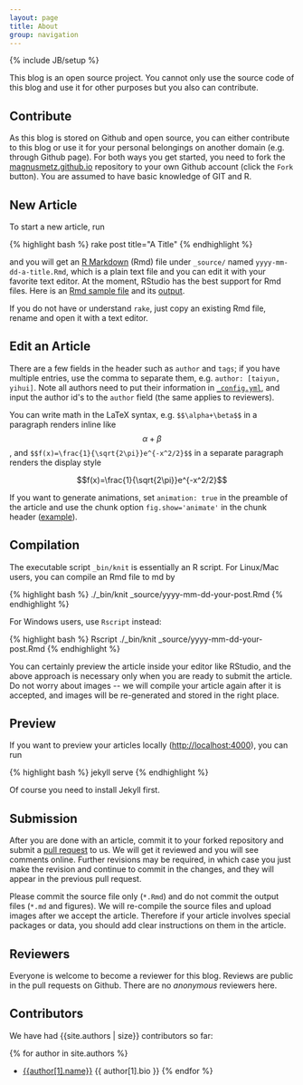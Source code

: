 ```yaml
---
layout: page
title: About
group: navigation
---
```

{% include JB/setup %}

This blog is an open source project. You cannot only use the source code of this blog and use it for other purposes but you also can contribute.

## Contribute
As this blog is stored on Github and open source, you can either contribute to this blog or use it for your personal belongings on another domain (e.g. through Github page). For both ways you get started, you need to fork the [magnusmetz.github.io](https://github.com/magnusmetz.github.io) repository to your own Github account (click the `Fork` button). You are assumed to have basic knowledge of GIT and R.

## New Article

To start a new article, run

{% highlight bash %}
rake post title="A Title"
{% endhighlight %}

and you will get an [R Markdown](http://www.rstudio.com/ide/docs/authoring/using_markdown) (Rmd) file under `_source/` named `yyyy-mm-dd-a-title.Rmd`, which is a plain text file and you can edit it with your favorite text editor. At the moment, RStudio has the best support for Rmd files. Here is an [Rmd sample file](https://github.com/yihui/knitr-examples/blob/master/001-minimal.Rmd) and its [output](https://github.com/yihui/knitr-examples/blob/master/001-minimal.md).

If you do not have or understand `rake`, just copy an existing Rmd file, rename and open it with a text editor.

## Edit an Article

There are a few fields in the header such as `author` and `tags`; if you have multiple entries, use the comma to separate them, e.g. `author: [taiyun, yihui]`. Note all authors need to put their information in [`_config.yml`](https://github.com/magnusmetz/magnusmetz.github.io/blob/master/_config.yml), and input the author id's to the `author` field (the same applies to reviewers).

You can write math in the LaTeX syntax, e.g. `$$\alpha+\beta$$` in a paragraph renders inline like $$\alpha+\beta$$, and `$$f(x)=\frac{1}{\sqrt{2\pi}}e^{-x^2/2}$$` in a separate paragraph renders the display style

$$f(x)=\frac{1}{\sqrt{2\pi}}e^{-x^2/2}$$

If you want to generate animations, set `animation: true` in the preamble of the article and use the chunk option `fig.show='animate'` in the chunk header ([example](https://github.com/magnusmetz/magnusmetz.github.io/blob/master/_source/2012-11-06-brownian-motion-with-r.Rmd)).

## Compilation

The executable script `_bin/knit` is essentially an R script. For Linux/Mac users, you can compile an Rmd file to md by

{% highlight bash %}
./_bin/knit _source/yyyy-mm-dd-your-post.Rmd
{% endhighlight %}

For Windows users, use `Rscript` instead:

{% highlight bash %}
Rscript ./_bin/knit _source/yyyy-mm-dd-your-post.Rmd
{% endhighlight %}

You can certainly preview the article inside your editor like RStudio, and the above approach is necessary only when you are ready to submit the article. Do not worry about images -- we will compile your article again after it is accepted, and images will be re-generated and stored in the right place.

## Preview

If you want to preview your articles locally (<http://localhost:4000>), you can run

{% highlight bash %}
jekyll serve
{% endhighlight %}

Of course you need to install Jekyll first.

## Submission

After you are done with an article, commit it to your forked repository and submit a [pull request](https://help.github.com/articles/using-pull-requests) to us. We will get it reviewed and you will see comments online. Further revisions may be required, in which case you just make the revision and continue to commit in the changes, and they will appear in the previous pull request.

Please commit the source file only (`*.Rmd`) and do not commit the output files (`*.md` and figures). We will re-compile the source files and upload images after we accept the article. Therefore if your article involves special packages or data, you should add clear instructions on them in the article.

## Reviewers

Everyone is welcome to become a reviewer for this blog. Reviews are public in the pull requests on Github. There are no _anonymous_ reviewers here.

## Contributors

We have had {{site.authors | size}} contributors so far:

{% for author in site.authors %}
- [{{author[1].name}}]({{author[1].homepage}}) {{ author[1].bio }}
{% endfor %}

